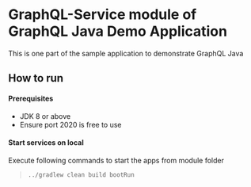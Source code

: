 # GraphQL-Service module of GraphQL Java Demo Application #
This is one part of the sample application to demonstrate GraphQL Java 

## How to run ##

#### Prerequisites ####
* JDK 8 or above
* Ensure port 2020 is free to use

#### Start services on local ####
Execute following commands to start the apps from module folder

> `../gradlew clean build bootRun`


